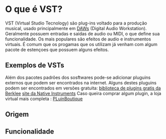 # O que é VST?
VST (Virtual Studio Tecnology) são plug-ins voltado para a produção musical, usado principalmente em [DAWs](#) (Digital Audio Workstation). Geralmente possuem entradas e saidas de audio ou MIDI, o que define sua funcionalidade. Os mais populares são efeitos de audio e instrumentos virtuais. É comum que os progamas que os utilizam já venham com algum pacote de estençoes que possuem alguns efeitos.

## Exemplos de VSTs
Além dos pacotes padrões dos sosftwares pode-se adicionar pluguins externos que podem ser encontrados na internet. Alguns destes pluguins podem ser encontrados em versões gratuita:
[biblioteca de plugins gratis da Berklee](https://library.berklee.edu/knowledge-base/free-plugins-around-internet)
[site da Native Instruments](https://www.native-instruments.com/en/specials/free-vst-plugins/)
Caso queira comprar algum plugin, a loja virtual mais completa :
[PLuinBoutique](https://www.pluginboutique.com/)



## Origem

## Funcionalidade
 

